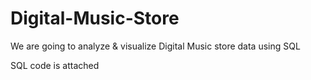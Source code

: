 # Digital-Music-Store
We are going to analyze & visualize Digital Music store data using SQL

SQL code is attached
